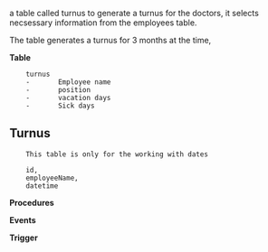 a table called turnus to generate a turnus for the doctors, it selects necsessary information
from the employees table.

The table generates a turnus for 3 months at the time, 

**Table** 

        turnus
        -       Employee name
        -       position
        -       vacation days
        -       Sick days

## Turnus
        This table is only for the working with dates

        id,
        employeeName,
        datetime

**Procedures**

**Events**


**Trigger**